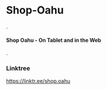 # Shop-Oahu

.

#### Shop Oahu - On Tablet and in the Web

.

### Linktree
https://linktr.ee/shop.oahu 
